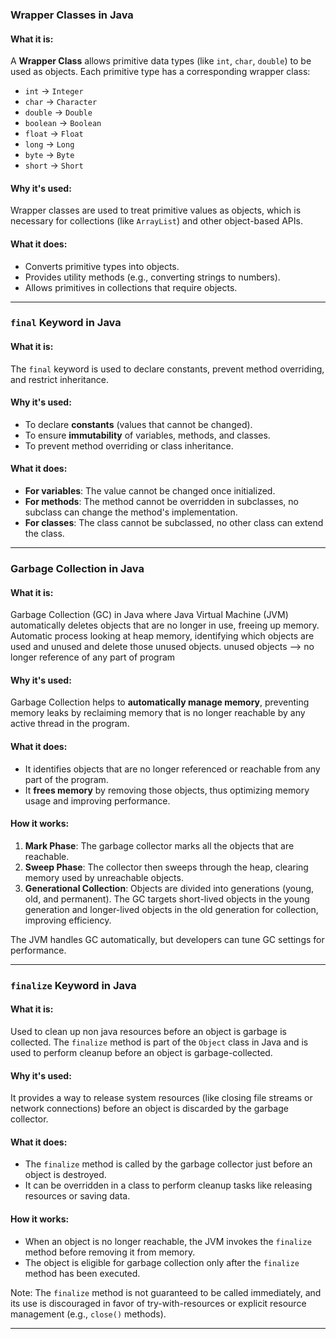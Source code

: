 ### **Wrapper Classes in Java** 

#### **What it is:**
A **Wrapper Class** allows primitive data types (like `int`, `char`, `double`) to be used as objects. 
Each primitive type has a corresponding wrapper class:

- `int` → `Integer`
- `char` → `Character`
- `double` → `Double`
- `boolean` → `Boolean`
- `float` → `Float`
- `long` → `Long`
- `byte` → `Byte`
- `short` → `Short`

#### **Why it's used:**
Wrapper classes are used to treat primitive values as objects, which is necessary for collections (like `ArrayList`) and other object-based APIs.

#### **What it does:**
- Converts primitive types into objects.
- Provides utility methods (e.g., converting strings to numbers).
- Allows primitives in collections that require objects.

---

### **`final` Keyword in Java**

#### **What it is:**
The `final` keyword is used to declare constants, prevent method overriding, and restrict inheritance.

#### **Why it's used:**
- To declare **constants** (values that cannot be changed).
- To ensure **immutability** of variables, methods, and classes.
- To prevent method overriding or class inheritance.

#### **What it does:**
- **For variables**: The value cannot be changed once initialized.
- **For methods**: The method cannot be overridden in subclasses,  no subclass can change the method's implementation.
- **For classes**: The class cannot be subclassed, no other class can extend the class.

---

### **Garbage Collection in Java**

#### **What it is:**
Garbage Collection (GC) in Java where Java Virtual Machine (JVM) automatically deletes objects that are no longer in use, freeing up memory.
Automatic process looking at heap memory, identifying which objects are used and unused and delete  those unused objects.
unused objects --> no longer reference of any part of program

#### **Why it's used:**
Garbage Collection helps to **automatically manage memory**, preventing memory leaks by reclaiming memory that is no longer reachable by any active thread in the program.

#### **What it does:**
- It identifies objects that are no longer referenced or reachable from any part of the program.
- It **frees memory** by removing those objects, thus optimizing memory usage and improving performance.
  
#### **How it works:**
1. **Mark Phase**: The garbage collector marks all the objects that are reachable.
2. **Sweep Phase**: The collector then sweeps through the heap, clearing memory used by unreachable objects.
3. **Generational Collection**: Objects are divided into generations (young, old, and permanent). The GC targets short-lived objects in the young generation and longer-lived objects in the old generation for collection, improving efficiency.

The JVM handles GC automatically, but developers can tune GC settings for performance.

---

### **`finalize` Keyword in Java**

#### **What it is:**
Used to clean up non java resources before an object is garbage is collected.
The `finalize` method is part of the `Object` class in Java and is used to perform cleanup before an object is garbage-collected.

#### **Why it's used:**
It provides a way to release system resources (like closing file streams or network connections) before an object is discarded by the garbage collector.

#### **What it does:**
- The `finalize` method is called by the garbage collector just before an object is destroyed.
- It can be overridden in a class to perform cleanup tasks like releasing resources or saving data.

#### **How it works:**
- When an object is no longer reachable, the JVM invokes the `finalize` method before removing it from memory. 
- The object is eligible for garbage collection only after the `finalize` method has been executed.

Note: The `finalize` method is not guaranteed to be called immediately, and its use is discouraged in favor of try-with-resources or explicit resource management (e.g., `close()` methods).

--- 
